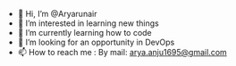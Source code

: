 - 👋 Hi, I’m @Aryarunair
- 👀 I’m interested in learning new things
- 🌱 I’m currently learning how to code 
- 💞️ I’m looking for an opportunity in DevOps
- 📫 How to reach me : By mail: arya.anju1695@gmail.com 

<!---
Aryarunair/Aryarunair is a ✨ special ✨ repository because its `README.md` (this file) appears on your GitHub profile.
You can click the Preview link to take a look at your changes.
--->
